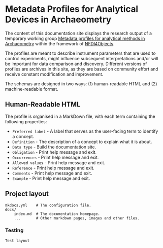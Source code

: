 # Metadata Profiles for Analytical Devices in Archaeometry

The content of this documentation site displays the research output of a temporary working group [Metadata profiles for analytical methods in Archaeometry](https://zenodo.org/records/10990411) within the framework of [NFDI4Objects](https://www.nfdi4objects.net/). 

The profiles are meant to describe instrument parameters that are used to control experiments, might
influence subsequent interpretations and/or will be important for data comparison and discovery. Different versions of profiles are archives in this site, as they are based on community effort and receive constant modification and improvement. 

The schemas are designed in two ways: (1) human-readable HTML and (2) machine-readable format.  



## Human-Readable HTML

The profile is organised in a MarkDown file, with each term containing the following properties:  

* `Preferred label` - A label that serves as the user-facing term to identify a concept. 
* `Definition` - The description of a concept to explain what it is about.
* `Data type` - Build the documentation site.
* `Obligation` - Print help message and exit.
* `Occurrences` - Print help message and exit.
* `Allowed values` - Print help message and exit.
* `Reference` - Print help message and exit.
* `Comments` - Print help message and exit.
* `Example` - Print help message and exit.


## Project layout

    mkdocs.yml    # The configuration file.
    docs/
        index.md  # The documentation homepage.
        ...       # Other markdown pages, images and other files.
### Testing
    Test layout
